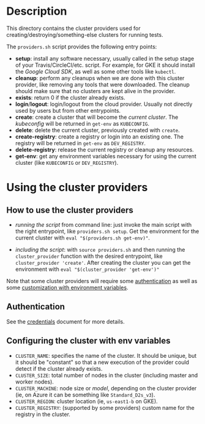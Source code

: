 # Description

This directory contains the cluster providers used for creating/destroying/something-else
clusters for running tests.

The `providers.sh` script provides the following entry points:

  * **setup**: install any software necessary, usually called in the setup stage of your
  Travis/CircleCI/etc. script. For example, for GKE it should install the _Google Cloud SDK_,
  as well as some other tools like `kubectl`.   
  * **cleanup**: perform any cleanups when we are done with this cluster provider, like
  removing any tools that were downloaded. The cleanup should make sure that no clusters
  are kept alive in the provider. 
  * **exists**: return 0 if the cluster already exists.
  * **login**/**logout**: login/logout from the cloud provider. Usually not directly used
  by users but from other entrypoints.
  * **create**: create a cluster that will become the _current cluster_. The _kubeconfig_
  will be returned in `get-env` as `KUBECONFIG`.
  * **delete**: delete the current cluster, previously created with `create`.
  * **create-registry**: create a registry or login into an existing one. The registry
  will be returned in `get-env` as `DEV_REGISTRY`. 
  * **delete-registry**: release the current registry or cleanup any resources.
  * **get-env**: get any environment variables necessary for using the current cluster
  (like `KUBECONFIG` or `DEV_REGISTRY`).

# Using the cluster providers

## How to use the cluster providers

* _running the script_ from command line: just invoke the main script with the right
  entrypoint, like `providers.sh setup`. Get the environment for the current
  cluster with `eval "$(providers.sh get-env)"`.
  
* _including the script_: with `source providers.sh` and then 
  running the `cluster_provider` function with the desired entrypoint,
  like `cluster_provider 'create'`. After creating the cluster you can get the
  environment with `eval "$(cluster_provider 'get-env')"` 

Note that some cluster providers will require some [authentication](#Authentication)
as well as some [customization with environment variables](#Configuring-the-cluster-with-env-variables).

## Authentication

See the [credentials](CREDENTIALS.md) document for more details.

## Configuring the cluster with env variables

* `CLUSTER_NAME`: specifies the name of the cluster. It should be unique, but it should
  be "constant" so that a new execution of the provider could detect if the cluster
  already exists.  
* `CLUSTER_SIZE`: total number of nodes in the cluster (including master and worker nodes).
* `CLUSTER_MACHINE`: node size or _model_, depending on the cluster provider 
  (ie, on Azure it can be something like `Standard_D2s_v3`).
* `CLUSTER_REGION`: cluster location (ie, `us-east1-b` on GKE).
* `CLUSTER_REGISTRY`: (supported by some providers) custom name for the registry in the cluster.

